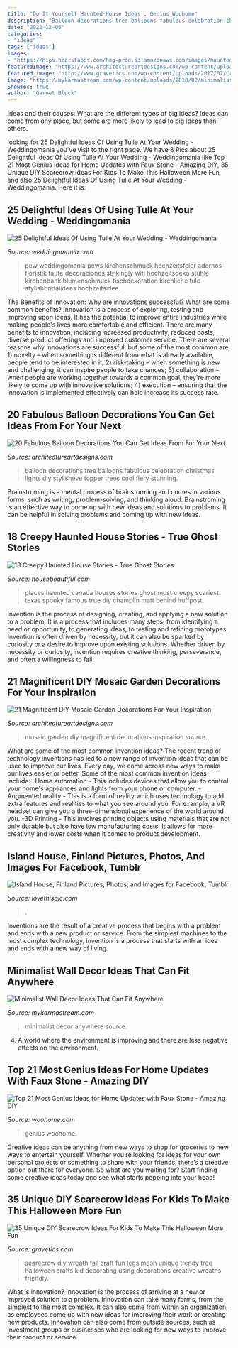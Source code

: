 ```yaml
---
title: "Do It Yourself Haunted House Ideas : Genius Woohome"
description: "Balloon decorations tree balloons fabulous celebration christmas lights diy stylisheve topper trees cool fiery stunning"
date: "2022-12-06"
categories:
- "ideas"
tags: ["ideas"]
images:
- "https://hips.hearstapps.com/hmg-prod.s3.amazonaws.com/images/haunted-hb-promo-v01-1538175389.png?crop=1.00xw:1.00xh;0,0&amp;resize=1200:*"
featuredImage: "https://www.architectureartdesigns.com/wp-content/uploads/2014/12/20-Fabulous-Balloon-Decorations-You-Can-Get-Ideas-From-For-Your-Next-Celebration-3-630x840.jpg"
featured_image: "http://www.gravetics.com/wp-content/uploads/2017/07/Creative-DIY-Scarecrow-Ideas-for-Kids.jpg"
image: "https://mykarmastream.com/wp-content/uploads/2018/02/minimalist-wall-decor-4.jpg"
ShowToc: true
author: "Garnet Block"
---
```



Ideas and their causes: What are the different types of big ideas?
Ideas can come from any place, but some are more likely to lead to big ideas than others.

	

		
looking for 25 Delightful Ideas Of Using Tulle At Your Wedding - Weddingomania you've visit to the right page. We have 8 Pics about 25 Delightful Ideas Of Using Tulle At Your Wedding - Weddingomania like Top 21 Most Genius Ideas for Home Updates with Faux Stone - Amazing DIY, 35 Unique DIY Scarecrow Ideas For Kids To Make This Halloween More Fun and also 25 Delightful Ideas Of Using Tulle At Your Wedding - Weddingomania. Here it is:
		
    
## 25 Delightful Ideas Of Using Tulle At Your Wedding - Weddingomania

<img loading=lazy src="https://i.weddingomania.com/25-Delightful-Ideas-Of-Using-Tulle-At-Your-Wedding10.jpg" onerror="this.onerror=null;this.src='https://tse1.mm.bing.net/th?id=OIP.mwiQwYLuBOO6ouUP7KRI2gAAAA&amp;pid=15.1';" alt="25 Delightful Ideas Of Using Tulle At Your Wedding - Weddingomania">

_Source: weddingomania.com_

>pew weddingomania pews kirchenschmuck hochzeitsfeier adornos floristik taufe decoraciones strikingly witj hochzeitsdeko stühle kirchenbank blumenschmuck tischdekoration kirchliche tule stylishbridalideas hochzeitsidee. 

	

The Benefits of Innovation: Why are innovations successful? What are some common benefits?
Innovation is a process of exploring, testing and improving upon ideas. It has the potential to improve entire industries while making people's lives more comfortable and efficient. There are many benefits to innovation, including increased productivity, reduced costs, diverse product offerings and improved customer service.
There are several reasons why innovations are successful, but some of the most common are: 1) novelty – when something is different from what is already available, people tend to be interested in it; 2) risk-taking – when something is new and challenging, it can inspire people to take chances; 3) collaboration – when people are working together towards a common goal, they're more likely to come up with innovative solutions; 4) execution – ensuring that the innovation is implemented effectively can help increase its success rate.

    
## 20 Fabulous Balloon Decorations You Can Get Ideas From For Your Next

<img loading=lazy src="https://www.architectureartdesigns.com/wp-content/uploads/2014/12/20-Fabulous-Balloon-Decorations-You-Can-Get-Ideas-From-For-Your-Next-Celebration-3-630x840.jpg" onerror="this.onerror=null;this.src='https://tse3.mm.bing.net/th?id=OIP.ggaNL_p-5IBa31vhn9cO3wHaJ4&amp;pid=15.1';" alt="20 Fabulous Balloon Decorations You Can Get Ideas From For Your Next">

_Source: architectureartdesigns.com_

>balloon decorations tree balloons fabulous celebration christmas lights diy stylisheve topper trees cool fiery stunning. 

	

Brainstroming is a mental process of brainstorming and comes in various forms, such as writing, problem-solving, and thinking aloud. Brainstroming is an effective way to come up with new ideas and solutions to problems. It can be helpful in solving problems and coming up with new ideas.

    
## 18 Creepy Haunted House Stories - True Ghost Stories

<img loading=lazy src="https://hips.hearstapps.com/hmg-prod.s3.amazonaws.com/images/haunted-hb-promo-v01-1538175389.png?crop=1.00xw:1.00xh;0,0&amp;resize=1200:*" onerror="this.onerror=null;this.src='https://tse2.mm.bing.net/th?id=OIP.FC_ShPM4qu8PeeNhjcRxIgHaDt&amp;pid=15.1';" alt="18 Creepy Haunted House Stories - True Ghost Stories">

_Source: housebeautiful.com_

>places haunted canada houses stories ghost most creepy scariest texas spooky famous true diy champlin matt behind huffpost. 

	

Invention is the process of designing, creating, and applying a new solution to a problem. It is a process that includes many steps, from identifying a need or opportunity, to generating ideas, to testing and refining prototypes. Invention is often driven by necessity, but it can also be sparked by curiosity or a desire to improve upon existing solutions. Whether driven by necessity or curiosity, invention requires creative thinking, perseverance, and often a willingness to fail.

    
## 21 Magnificent DIY Mosaic Garden Decorations For Your Inspiration

<img loading=lazy src="http://www.architectureartdesigns.com/wp-content/uploads/2016/05/11-17.jpg" onerror="this.onerror=null;this.src='https://tse4.mm.bing.net/th?id=OIP.xmaQAVJ0LnRNKPVvIt7MawHaMk&amp;pid=15.1';" alt="21 Magnificent DIY Mosaic Garden Decorations For Your Inspiration">

_Source: architectureartdesigns.com_

>mosaic garden diy magnificent decorations inspiration source. 

	

What are some of the most common invention ideas?
The recent trend of technology inventions has led to a new range of invention ideas that can be used to improve our lives. Every day, we come across new ways to make our lives easier or better. Some of the most common invention ideas include: 
-Home automation - This includes devices that allow you to control your home's appliances and lights from your phone or computer. 
-Augmented reality - This is a form of reality which uses technology to add extra features and realities to what you see around you. For example, a VR headset can give you a three-dimensional experience of the world around you. 
-3D Printing - This involves printing objects using materials that are not only durable but also have low manufacturing costs. It allows for more creativity and lower costs when it comes to product development.

    
## Island House, Finland Pictures, Photos, And Images For Facebook, Tumblr

<img loading=lazy src="http://www.lovethispic.com/uploaded_images/92356-Island-House-Finland.jpg" onerror="this.onerror=null;this.src='https://tse4.mm.bing.net/th?id=OIP.IRskCPIKMj5rGoCPAz1JJwHaK-&amp;pid=15.1';" alt="Island House, Finland Pictures, Photos, and Images for Facebook, Tumblr">

_Source: lovethispic.com_

>. 

	

Inventions are the result of a creative process that begins with a problem and ends with a new product or service. From the simplest machines to the most complex technology, invention is a process that starts with an idea and ends with a new way of living.

    
## Minimalist Wall Decor Ideas That Can Fit Anywhere

<img loading=lazy src="https://mykarmastream.com/wp-content/uploads/2018/02/minimalist-wall-decor-4.jpg" onerror="this.onerror=null;this.src='https://tse1.mm.bing.net/th?id=OIP.Df-vAJlaJdOqyhfO0z2exwHaJT&amp;pid=15.1';" alt="Minimalist Wall Decor Ideas That Can Fit Anywhere">

_Source: mykarmastream.com_

>minimalist decor anywhere source. 

	

4. A world where the environment is improving and there are less negative effects on the environment. 

    
## Top 21 Most Genius Ideas For Home Updates With Faux Stone - Amazing DIY

<img loading=lazy src="https://www.woohome.com/wp-content/uploads/2016/04/Faux-Stone-Makeover-woohome_20.jpg" onerror="this.onerror=null;this.src='https://tse1.mm.bing.net/th?id=OIP.xKEOSsQqWpfN66_zCcTrJAHaHa&amp;pid=15.1';" alt="Top 21 Most Genius Ideas for Home Updates with Faux Stone - Amazing DIY">

_Source: woohome.com_

>genius woohome. 

	

Creative ideas can be anything from new ways to shop for groceries to new ways to entertain yourself. Whether you’re looking for ideas for your own personal projects or something to share with your friends, there’s a creative option out there for everyone. So what are you waiting for? Start finding some creative ideas today and see what starts popping into your head!

    
## 35 Unique DIY Scarecrow Ideas For Kids To Make This Halloween More Fun

<img loading=lazy src="http://www.gravetics.com/wp-content/uploads/2017/07/Creative-DIY-Scarecrow-Ideas-for-Kids.jpg" onerror="this.onerror=null;this.src='https://tse1.mm.bing.net/th?id=OIP.t1q_3LFKbHUCzQt7uS3ekQHaKq&amp;pid=15.1';" alt="35 Unique DIY Scarecrow Ideas For Kids To Make This Halloween More Fun">

_Source: gravetics.com_

>scarecrow diy wreath fall craft fun legs mesh unique trendy tree halloween crafts kid decorating using decorations creative wreaths friendly. 

	

What is innovation?
Innovation is the process of arriving at a new or improved solution to a problem. Innovation can take many forms, from the simplest to the most complex. It can also come from within an organization, as employees come up with new ideas for improving their work or creating new products. Innovation can also come from outside sources, such as investment groups or businesses who are looking for new ways to improve their product or service.

